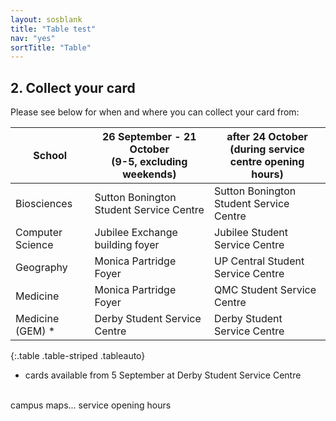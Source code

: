 ```yaml
---
layout: sosblank
title: "Table test"
nav: "yes"
sortTitle: "Table"
---
```


<div class="container" markdown="1">

## 2. Collect your card

Please see below for when and where you can collect your card from:

<!-- Between **26 September** and **21 October** you can collect your card from the **collection point** listed below (9-5, excluding weekends).

After this date you can collect your card from the **Student Service Centre** listed below.

Distance...
-->

|School|26 September - 21 October<br/>(9-5, excluding weekends)|after 24 October<br/>(during service centre opening hours)|
|------|----------|----------|
|Biosciences | Sutton Bonington Student Service Centre | Sutton Bonington Student Service Centre|
|Computer Science | Jubilee Exchange building foyer| Jubilee Student Service Centre|
|Geography | Monica Partridge Foyer  | UP Central Student Service Centre |
|Medicine  | Monica Partridge Foyer | QMC Student Service Centre |
|Medicine (GEM) * | Derby Student Service Centre | Derby Student Service Centre |
{:.table .table-striped .tableauto}

* cards available from 5 September at Derby Student Service Centre

<br/>campus maps... service opening hours

</div>
